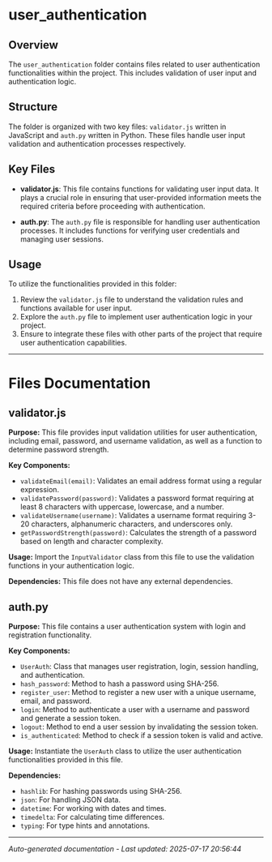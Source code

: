 # user_authentication

## Overview
The `user_authentication` folder contains files related to user authentication functionalities within the project. This includes validation of user input and authentication logic.

## Structure
The folder is organized with two key files: `validator.js` written in JavaScript and `auth.py` written in Python. These files handle user input validation and authentication processes respectively.

## Key Files
- **validator.js**: This file contains functions for validating user input data. It plays a crucial role in ensuring that user-provided information meets the required criteria before proceeding with authentication.
  
- **auth.py**: The `auth.py` file is responsible for handling user authentication processes. It includes functions for verifying user credentials and managing user sessions.

## Usage
To utilize the functionalities provided in this folder:
1. Review the `validator.js` file to understand the validation rules and functions available for user input.
2. Explore the `auth.py` file to implement user authentication logic in your project.
3. Ensure to integrate these files with other parts of the project that require user authentication capabilities.

---

# Files Documentation

## validator.js

**Purpose:** This file provides input validation utilities for user authentication, including email, password, and username validation, as well as a function to determine password strength.

**Key Components:**
- `validateEmail(email)`: Validates an email address format using a regular expression.
- `validatePassword(password)`: Validates a password format requiring at least 8 characters with uppercase, lowercase, and a number.
- `validateUsername(username)`: Validates a username format requiring 3-20 characters, alphanumeric characters, and underscores only.
- `getPasswordStrength(password)`: Calculates the strength of a password based on length and character complexity.

**Usage:** Import the `InputValidator` class from this file to use the validation functions in your authentication logic.

**Dependencies:** This file does not have any external dependencies.

## auth.py

**Purpose:** This file contains a user authentication system with login and registration functionality.

**Key Components:**
- `UserAuth`: Class that manages user registration, login, session handling, and authentication.
- `hash_password`: Method to hash a password using SHA-256.
- `register_user`: Method to register a new user with a unique username, email, and password.
- `login`: Method to authenticate a user with a username and password and generate a session token.
- `logout`: Method to end a user session by invalidating the session token.
- `is_authenticated`: Method to check if a session token is valid and active.

**Usage:** Instantiate the `UserAuth` class to utilize the user authentication functionalities provided in this file.

**Dependencies:**
- `hashlib`: For hashing passwords using SHA-256.
- `json`: For handling JSON data.
- `datetime`: For working with dates and times.
- `timedelta`: For calculating time differences.
- `typing`: For type hints and annotations.

---
*Auto-generated documentation - Last updated: 2025-07-17 20:56:44*
